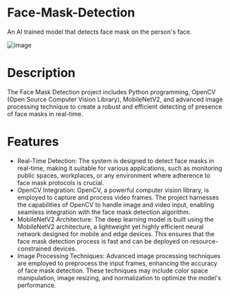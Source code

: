# Face-Mask-Detection
An AI trained model that detects face mask on the person's face.

![image](https://github.com/gambre09/Face-Mask-Detection/assets/115577142/7ed3a22c-4411-4c57-a23d-f727fb442893)

# Description
The Face Mask Detection project includes Python programming, OpenCV (Open Source Computer Vision Library), MobileNetV2, and advanced image processing technique to create a robust and efficient detecting of presence of face masks in real-time.

# Features
- Real-Time Detection: The system is designed to detect face masks in real-time, making it suitable for various applications, such as monitoring public spaces, workplaces, or any environment where adherence to face mask protocols is crucial.
- OpenCV Integration: OpenCV, a powerful computer vision library, is employed to capture and process video frames. The project harnesses the capabilities of OpenCV to handle image and video input, enabling seamless integration with the face mask detection algorithm.
- MobileNetV2 Architecture: The deep learning model is built using the MobileNetV2 architecture, a lightweight yet highly efficient neural network designed for mobile and edge devices. This ensures that the face mask detection process is fast and can be deployed on resource-constrained devices.
- Image Processing Techniques: Advanced image processing techniques are employed to preprocess the input frames, enhancing the accuracy of face mask detection. These techniques may include color space manipulation, image resizing, and normalization to optimize the model's performance.

